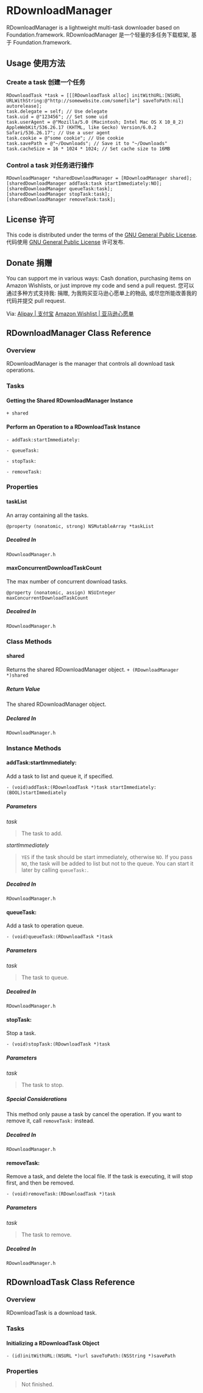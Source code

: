 # RDownloadManager

RDownloadManager is a lightweight multi-task downloader based on Foundation.framework.
RDownloadManager 是一个轻量的多任务下载框架, 基于 Foundation.framework.

## Usage 使用方法

### Create a task 创建一个任务
```
RDownloadTask *task = [[[RDownloadTask alloc] initWithURL:[NSURL URLWithString:@"http://somewebsite.com/somefile"] saveToPath:nil] autorelease];
task.delegate = self; // Use delegate
task.uid = @"123456"; // Set some uid
task.userAgent = @"Mozilla/5.0 (Macintosh; Intel Mac OS X 10_8_2) AppleWebKit/536.26.17 (KHTML, like Gecko) Version/6.0.2 Safari/536.26.17"; // Use a user agent
task.cookie = @"some cookie"; // Use cookie
task.savePath = @"~/Downloads"; // Save it to "~/Downloads"
task.cacheSize = 16 * 1024 * 1024; // Set cache size to 16MB
```

### Control a task 对任务进行操作
```
RDownloadManager *sharedDownloadManager = [RDownloadManager shared];
[sharedDownloadManager addTask:task startImmediately:NO];
[sharedDownloadManager queueTask:task];
[sharedDownloadManager stopTask:task];
[sharedDownloadManager removeTask:task];
```

## License 许可

This code is distributed under the terms of the [GNU General Public License](http://www.gnu.org/licenses/gpl.html).
代码使用 [GNU General Public License](http://www.gnu.org/licenses/gpl.html) 许可发布.

## Donate 捐赠

You can support me in various ways: Cash donation, purchasing items on Amazon Wishlists, or just improve my code and send a pull request.
您可以通过多种方式支持我: 捐赠, 为我购买亚马逊心愿单上的物品, 或尽您所能改善我的代码并提交 pull request.

Via:
[Alipay | 支付宝](https://me.alipay.com/alexrezit)
[Amazon Wishlist | 亚马逊心愿单](http://www.amazon.cn/wishlist/P8YMPIX8QFTN/)

## RDownloadManager Class Reference


### Overview
RDownloadManager is the manager that controls all download task operations. 


### Tasks

#### Getting the Shared RDownloadManager Instance

```+ shared```

#### Perform an Operation to a RDownloadTask Instance

```- addTask:startImmediately:```

```- queueTask:```

```- stopTask:```

```- removeTask:```


### Properties

#### taskList

An array containing all the tasks.

```@property (nonatomic, strong) NSMutableArray *taskList```

##### Decalred In

```RDownloadManager.h```

#### maxConcurrentDownloadTaskCount

The max number of concurrent download tasks.

```@property (nonatomic, assign) NSUInteger maxConcurrentDownloadTaskCount```

##### Decalred In

```RDownloadManager.h```


### Class Methods

#### shared

Returns the shared RDownloadManager object.
```+ (RDownloadManager *)shared```

##### Return Value
The shared RDownloadManager object.

##### Declared In
```RDownloadManager.h```

### Instance Methods

#### addTask:startImmediately:

Add a task to list and queue it, if specified.

```- (void)addTask:(RDownloadTask *)task startImmediately:(BOOL)startImmediately```

##### Parameters

_task_
> The task to add.

_startImmediately_
> ```YES``` if the task should be start immediately, otherwise ```NO```. If you pass ```NO```, the task will be added to list but not to the queue. You can start it later by calling ```queueTask:```.

##### Decalred In
```RDownloadManager.h```

#### queueTask:

Add a task to operation queue.

```- (void)queueTask:(RDownloadTask *)task```

##### Parameters
_task_  
> The task to queue.

##### Decalred In
```RDownloadManager.h```

#### stopTask:

Stop a task.

```- (void)stopTask:(RDownloadTask *)task```

##### Parameters
_task_  
> The task to stop.

##### Special Considerations
This method only pause a task by cancel the operation. If you want to remove it, call ```removeTask:``` instead.

##### Decalred In
```RDownloadManager.h```

#### removeTask:

Remove a task, and delete the local file. If the task is executing, it will stop first, and then be removed.

```- (void)removeTask:(RDownloadTask *)task```

##### Parameters
_task_  
> The task to remove.

##### Decalred In
```RDownloadManager.h```

## RDownloadTask Class Reference


### Overview
RDownloadTask is a download task.

### Tasks

#### Initializing a RDownloadTask Object
```- (id)initWithURL:(NSURL *)url saveToPath:(NSString *)savePath```

### Properties

> Not finished.
